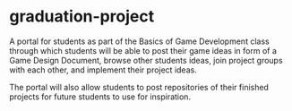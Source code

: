 # graduation-project

A portal for students as part of the Basics of Game Development class through which students will be able to post their game ideas in form of a Game Design Document, browse other students ideas, join project groups with each other, and implement their project ideas.

The portal will also allow students to post repositories of their finished projects for future students to use for inspiration.
